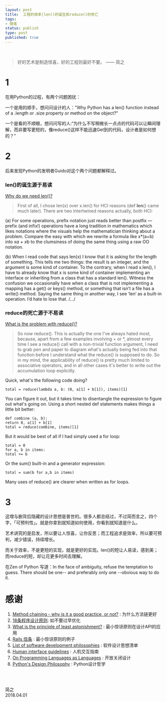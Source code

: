 ```yaml
--- 
layout: post
title:  工程的效率|len()的诞生和reduce()的死亡
tags:
- 随笔
status: publish
type: post
published: true
---
```


<br>

> 好的艺术是制造惊喜，好的工程则最好不要。 —— 简之

# 1

在用Python的过程，有两个问题困扰：

一个是用的顺手，想问问设计的人："Why Python has a len() function instead of a .length or .size property or method on the object?" 

一个是看的不顺眼，想问问写的人:“为什么不写稍微长一点点的代码可以让瞬间理解，而非要写更短的，像reduce()这样不能迅速Get到的代码，设计者是如何想的？”

# 2

后来发现Python的发明者Guido对这个两个问题都解释过。

### len()的诞生源于易读 

[Why do we need len()?](https://softwareengineering.stackexchange.com/questions/231387/python-methods-vs-builtin-functions)
> First of all, I chose len(x) over x.len() for HCI reasons (def __len__() came much later). There are two intertwined reasons actually, both HCI:
>
(a) For some operations, prefix notation just reads better than postfix — prefix (and infix!) operations have a long tradition in mathematics which likes notations where the visuals help the mathematician thinking about a problem. Compare the easy with which we rewrite a formula like x*(a+b) into x*a + x*b to the clumsiness of doing the same thing using a raw OO notation.
>
(b) When I read code that says len(x) I know that it is asking for the length of something. This tells me two things: the result is an integer, and the argument is some kind of container. To the contrary, when I read x.len(), I have to already know that x is some kind of container implementing an interface or inheriting from a class that has a standard len(). Witness the confusion we occasionally have when a class that is not implementing a mapping has a get() or keys() method, or something that isn’t a file has a write() method.
Saying the same thing in another way, I see ‘len‘ as a built-in operation. I’d hate to lose that. /…/

### reduce的死亡源于不易读 
[What is the problem with reduce()?](https://stackoverflow.com/questions/181543/what-is-the-problem-with-reduce)

> So now reduce(). This is actually the one I've always hated most, because, apart from a few examples involving + or *, almost every time I see a reduce() call with a non-trivial function argument, I need to grab pen and paper to diagram what's actually being fed into that function before I understand what the reduce() is supposed to do. So in my mind, the applicability of reduce() is pretty much limited to associative operators, and in all other cases it's better to write out the accumulation loop explicitly.
> 
Quick, what's the following code doing?
>
```
total = reduce(lambda a, b: (0, a[1] + b[1]), items)[1]
```
>
You can figure it out, but it takes time to disentangle the expression to figure out what's going on. Using a short nested def statements makes things a little bit better:
>
```
def combine (a, b):
return 0, a[1] + b[1]
total = reduce(combine, items)[1]
```
>
But it would be best of all if I had simply used a for loop:
>
```
total = 0
for a, b in items:
total += b
```
>
Or the sum() built-in and a generator expression:
>
```
total = sum(b for a,b in items)
```
>
Many uses of reduce() are clearer when written as for loops.

# 3

这增与删背后隐藏的设计思想是普世的。很多人都总结过，不过简而言之，四个字，「可预判性」。就是你拿到就知道如何使用，你看到就知道是什么。

艺术讲究的是启发，所以要让人惊喜，让你反思；而工程追求是效率，所以要可预判，减少错误，持续增长。

而关于效率，不是更短的实现，就是更好的实现。len()的短让人易读，感到美；而reduce的短，却让花更多时间去理解。

在Zen of Python 写道：In the face of ambiguity, refuse the temptation to guess. There should be one-- and preferably only one --obvious way to do it.



# 感谢


1. [Method chaining - why is it a good practice, or not?](https://stackoverflow.com/questions/1103985/method-chaining-why-is-it-a-good-practice-or-not/) : 为什么方法链更好
1. [18条程序设计原则](http://xuwenzhi.com/2015/12/23/%E7%A8%8B%E5%BA%8F%E8%AE%BE%E8%AE%A1%E5%8E%9F%E5%88%99/): 如不要过早优化
1. [What is the principle of least astonishment?](https://softwareengineering.stackexchange.com/questions/187457/what-is-the-principle-of-least-astonishment) : 最小惊讶原则在设计API的应用
1. [Rails 信条](http://rubyonrails.org/doctrine/zh_cn#no-one-paradigm) : 最小惊讶原则的例子
1. [List of software development philosophies](https://www.wikiwand.com/en/List_of_software_development_philosophies) : 软件设计思想清单
1. [Human interface guidelines](https://www.wikiwand.com/en/Human_interface_guidelines) : 人机交互指南
1. [On Programming Languages as Languages](http://www.labazhou.net/2014/12/programming-languages-as-languages/) : 开放关闭设计
1. [Python's Design Philosophy](http://python-history.blogspot.com/2009/01/pythons-design-philosophy.html) : Python设计哲学




<br>
<br>

简之           
2018.04.01         

